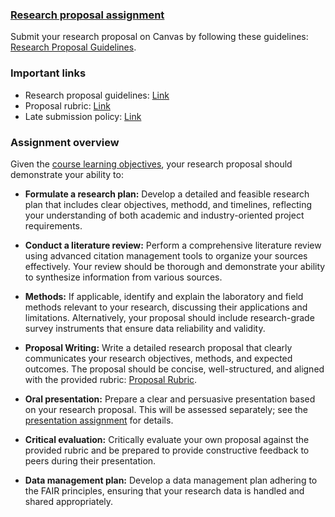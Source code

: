 ### [Research proposal assignment](https://aselshall.github.io/rm/hw/proposal-hw)

Submit your research proposal on Canvas by following these guidelines: [Research Proposal Guidelines](https://aselshall.github.io/rm/hw/proposal).

### Important links
- Research proposal guidelines: [Link](https://aselshall.github.io/rm/hw/proposal)
- Proposal rubric: [Link](https://aselshall.github.io/rm/hw/rubric)
- Late submission policy: [Link](https://aselshall.github.io/rm/#late-assignment-and-report-policy)
  
### Assignment overview
Given the [course learning objectives](https://aselshall.github.io/rm/#course-learning-objectives), your research proposal should demonstrate your ability to:

- **Formulate a research plan:** Develop a detailed and feasible research plan that includes clear objectives, methodd, and timelines, reflecting your understanding of both academic and industry-oriented project requirements.
  
- **Conduct a literature review:** Perform a comprehensive literature review using advanced citation management tools to organize your sources effectively. Your review should be thorough and demonstrate your ability to synthesize information from various sources.

- **Methods:** If applicable, identify and explain the laboratory and field methods relevant to your research, discussing their applications and limitations. Alternatively, your proposal should include research-grade survey instruments that ensure data reliability and validity.

- **Proposal Writing:** Write a detailed research proposal that clearly communicates your research objectives, methods, and expected outcomes. The proposal should be concise, well-structured, and aligned with the provided rubric: [Proposal Rubric](https://aselshall.github.io/rm/hw/rubric).

- **Oral presentation:** Prepare a clear and persuasive presentation based on your research proposal. This will be assessed separately; see the [presentation assignment](https://aselshall.github.io/rm/hw/presentation-hw) for details.

- **Critical evaluation:** Critically evaluate your own proposal against the provided rubric and be prepared to provide constructive feedback to peers during their presentation.

- **Data management plan:** Develop a data management plan adhering to the FAIR principles, ensuring that your research data is handled and shared appropriately.

